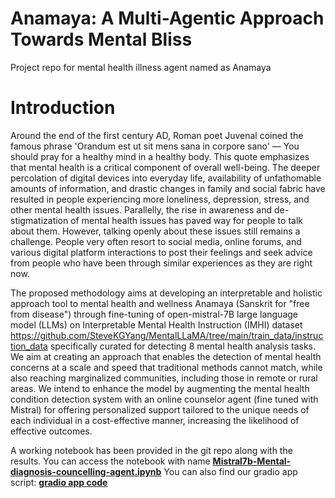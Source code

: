 # Anamaya: A Multi-Agentic Approach Towards Mental Bliss
Project repo for mental health illness agent named as Anamaya

# Introduction
Around the end of the first century AD, Roman poet Juvenal coined the famous phrase 'Orandum est ut sit mens sana in corpore sano' — You should pray for a healthy mind in a healthy body. This quote emphasizes that mental health is a critical component of overall well-being. The deeper percolation of digital devices into everyday life, availability of unfathomable amounts of information, and drastic changes in family and social fabric have resulted in people experiencing more loneliness, depression, stress, and other mental health issues. Parallelly, the rise in awareness and de-stigmatization of mental health issues has paved way for people to talk about them. However, talking openly about these issues still remains a challenge. People very often resort to social media, online forums, and various digital platform interactions to post their feelings and seek advice from people who have been through similar experiences as they are right now.

The proposed methodology aims at developing an interpretable and holistic approach tool to mental health and wellness Anamaya (Sanskrit for "free from disease") through fine-tuning of open-mistral-7B large language model (LLMs) on Interpretable Mental Health Instruction (IMHI) dataset 
https://github.com/SteveKGYang/MentalLLaMA/tree/main/train_data/instruction_data  specifically curated for detecting 8 mental health analysis tasks. We aim at creating an approach that enables the detection of mental health concerns at a scale and speed that traditional methods cannot match, while also reaching marginalized communities, including those in remote or rural areas. We intend to enhance the model by augmenting the mental health condition detection system with an online counselor agent (fine tuned with Mistral) for offering personalized support tailored to the unique needs of each individual in a cost-effective manner, increasing the likelihood of effective outcomes.

A working notebook has been provided in the git repo along with the results. You can access the notebook with name <b><a href="./Mistral7b-Mental-diagnosis-councelling-agent.ipynb">Mistral7b-Mental-diagnosis-councelling-agent.ipynb</a></b>
You can also find our gradio app script: <b><a href="./gradio_app.py"> gradio app code </a><b>

